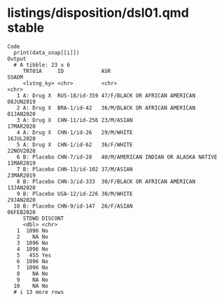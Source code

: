# listings/disposition/dsl01.qmd stable

    Code
      print(data_snap[[i]])
    Output
      # A tibble: 23 x 6
         TRT01A     ID            ASR                                   SSADM    
         <lstng_ky> <chr>         <chr>                                 <chr>    
       1 A: Drug X  RUS-18/id-359 47/F/BLACK OR AFRICAN AMERICAN        08JUN2019
       2 A: Drug X  BRA-1/id-42   36/M/BLACK OR AFRICAN AMERICAN        01JAN2020
       3 A: Drug X  CHN-11/id-256 23/M/ASIAN                            17MAR2020
       4 A: Drug X  CHN-1/id-26   29/M/WHITE                            16JUL2020
       5 A: Drug X  CHN-1/id-62   36/F/WHITE                            22NOV2020
       6 B: Placebo CHN-7/id-28   40/M/AMERICAN INDIAN OR ALASKA NATIVE 11MAR2019
       7 B: Placebo CHN-13/id-102 37/M/ASIAN                            23MAR2019
       8 B: Placebo CHN-3/id-333  30/F/BLACK OR AFRICAN AMERICAN        13JAN2020
       9 B: Placebo USA-12/id-226 30/M/WHITE                            29JAN2020
      10 B: Placebo CHN-9/id-147  26/F/ASIAN                            06FEB2020
         STDWD DISCONT
         <dbl> <chr>  
       1  1096 No     
       2    NA No     
       3  1096 No     
       4  1096 No     
       5   455 Yes    
       6  1096 No     
       7  1096 No     
       8    NA No     
       9    NA No     
      10    NA No     
      # i 13 more rows

